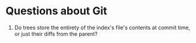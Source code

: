 # Questions about Git
1. Do trees store the entirety of the index's file's contents at commit time, or just their diffs from the parent?
